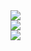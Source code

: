 <a href="https://leetcode.com/shafiulshaon/">
  <img padding="5px" src="https://leetcard.jacoblin.cool/shafiulshaon?theme=light" />
</a>
<div style="width: 100%">
  <img src="https://github-readme-stats.vercel.app/api?username=shafiulshaon&count_private=true&show_icons=true&theme=vue&hide=contribs" />
<div>
<div>
  <img src="https://github-readme-stats.vercel.app/api/top-langs/?username=shafiulshaon&theme=vue" />
</div>
